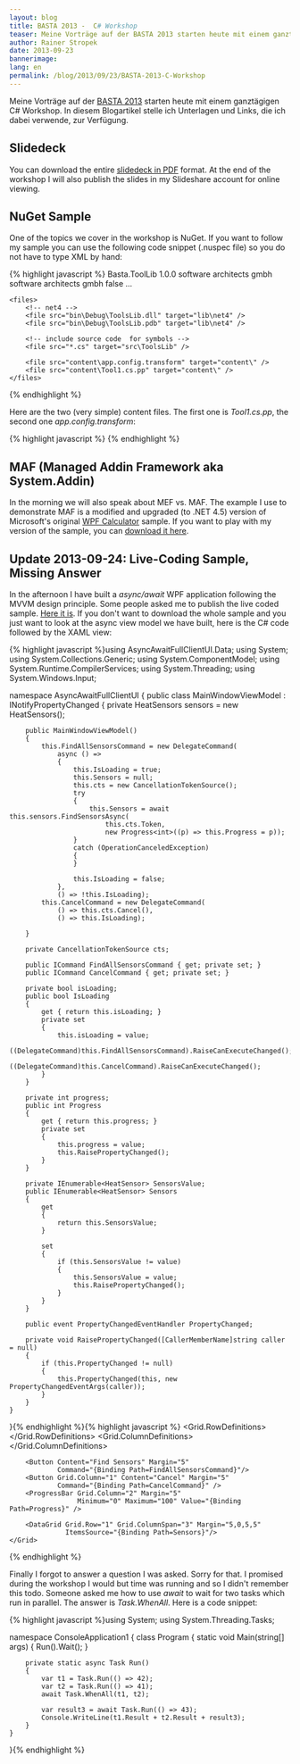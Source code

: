 ```yaml
---
layout: blog
title: BASTA 2013 -  C# Workshop
teaser: Meine Vorträge auf der BASTA 2013 starten heute mit einem ganztägigen C# Workshop. In diesem Blogartikel stelle ich Unterlagen und Links, die ich dabei verwende, zur Verfügung
author: Rainer Stropek
date: 2013-09-23
bannerimage: 
lang: en
permalink: /blog/2013/09/23/BASTA-2013-C-Workshop
---
```


<p>Meine Vorträge auf der <a href="http://www.basta.net" target="_blank">BASTA 2013</a> starten heute mit einem ganztägigen C# Workshop. In diesem Blogartikel stelle ich Unterlagen und Links, die ich dabei verwende, zur Verfügung.</p><h2>Slidedeck</h2><p>You can download the entire <a href="{{site.baseurl}}/content/images/blog/2013/09/BASTA 2013 - CSharp Workshop.pdf" target="_blank">slidedeck in PDF</a> format. At the end of the workshop I will also publish the slides in my Slideshare account for online viewing.</p><h2>NuGet Sample</h2><p>One of the topics we cover in the workshop is NuGet. If you want to follow my sample you can use the following code snippet (.nuspec file) so you do not have to type XML by hand:</p>{% highlight javascript %}<?xml version="1.0" encoding="utf-16"?>
<package xmlns="http://schemas.microsoft.com/packaging/2012/06/nuspec.xsd">
    <metadata>
        <id>Basta.ToolLib</id>
        <version>1.0.0</version>
        <title>BASTA C# Workshop Tools Library</title>
        <authors>software architects gmbh</authors>
        <owners>software architects gmbh</owners>
        <requireLicenseAcceptance>false</requireLicenseAcceptance>
        <description>...</description>
        <releaseNotes></releaseNotes>
        <!--<dependencies>
            <group targetFramework=".NETFramework4.0">
                <dependency id="Dependency" version="[1.0.0]" />
            </group>
        </dependencies>-->
        <frameworkAssemblies>
            <frameworkAssembly assemblyName="System.ComponentModel.Composition" targetFramework="net40" />
        </frameworkAssemblies>
    </metadata>

    <files>
        <!-- net4 -->
        <file src="bin\Debug\ToolsLib.dll" target="lib\net4" />
        <file src="bin\Debug\ToolsLib.pdb" target="lib\net4" />

        <!-- include source code  for symbols -->
        <file src="*.cs" target="src\ToolsLib" />

        <file src="content\app.config.transform" target="content\" />
        <file src="content\Tool1.cs.pp" target="content\" />
    </files>
</package>{% endhighlight %}<p>Here are the two (very simple) content files. The first one is <em>Tool1.cs.pp</em>, the second one <em>app.config.transform</em>:</p><p>
  <function name="Composite.Web.Html.SyntaxHighlighter">
    <param name="SourceCode" value="//------------------------------------------------------------------------------------------------------------&#xA;// &lt;copyright file=&quot;Tool1.cs&quot; company=&quot;software architects gmbh&quot;&gt;&#xA;//     Copyright (c) software architects gmbh. All rights reserved.&#xA;// &lt;/copyright&gt;&#xA;//------------------------------------------------------------------------------------------------------------&#xA;&#xA;namespace $rootnamespace${body}#xA;{&#xA;    using ToolsLib;&#xA;&#xA;    public class Tool1 : Tool&#xA;    {&#xA;        public override void DoSomething()&#xA;        {&#xA;        }&#xA;    }&#xA;}" />
    <param name="CodeType" value="c#" />
  </function>
  {% highlight javascript %}<configuration>
    <appSettings>
        <add key="ToolPath" value="c:\temp" />
    </appSettings>
</configuration>{% endhighlight %}
</p><h2>MAF (Managed Addin Framework aka System.Addin)</h2><p>In the morning we will also speak about MEF vs. MAF. The example I use to demonstrate MAF is a modified and upgraded (to .NET 4.5) version of Microsoft's original <a href="http://clraddins.codeplex.com/wikipage?title=Samples&amp;referringTitle=Home" target="_blank">WPF Calculator</a> sample. If you want to play with my version of the sample, you can <a href="{{site.baseurl}}/content/images/blog/2013/09/WPF Calculator.zip" target="_blank">download it here</a>.</p><h2>Update 2013-09-24: Live-Coding Sample, Missing Answer</h2><p>In the afternoon I have built a <em>async/await</em> WPF application following the MVVM design principle. Some people asked me to publish the live coded sample. <a href="{{site.baseurl}}/content/images/blog/2013/09/AsyncAwaitFullClientUI.zip" target="_blank">Here it is</a>. If you don't want to download the whole sample and you just want to look at the async view model we have built, here is the C# code followed by the XAML view:</p>{% highlight javascript %}using AsyncAwaitFullClientUI.Data;
using System;
using System.Collections.Generic;
using System.ComponentModel;
using System.Runtime.CompilerServices;
using System.Threading;
using System.Windows.Input;

namespace AsyncAwaitFullClientUI
{
    public class MainWindowViewModel : INotifyPropertyChanged
    {
        private HeatSensors sensors = new HeatSensors();

        public MainWindowViewModel()
        {
            this.FindAllSensorsCommand = new DelegateCommand(
                async () =>
                {
                    this.IsLoading = true;
                    this.Sensors = null;
                    this.cts = new CancellationTokenSource();
                    try
                    {
                        this.Sensors = await this.sensors.FindSensorsAsync(
                            this.cts.Token,
                            new Progress<int>((p) => this.Progress = p));
                    }
                    catch (OperationCanceledException)
                    {
                    }

                    this.IsLoading = false;
                },
                () => !this.IsLoading);
            this.CancelCommand = new DelegateCommand(
                () => this.cts.Cancel(),
                () => this.IsLoading);

        }

        private CancellationTokenSource cts;

        public ICommand FindAllSensorsCommand { get; private set; }
        public ICommand CancelCommand { get; private set; }

        private bool isLoading;
        public bool IsLoading 
        {
            get { return this.isLoading; }
            private set
            {
                this.isLoading = value;
                ((DelegateCommand)this.FindAllSensorsCommand).RaiseCanExecuteChanged();
                ((DelegateCommand)this.CancelCommand).RaiseCanExecuteChanged();
            }
        }

        private int progress;
        public int Progress
        {
            get { return this.progress; }
            private set
            {
                this.progress = value;
                this.RaisePropertyChanged();
            }
        }

        private IEnumerable<HeatSensor> SensorsValue;
        public IEnumerable<HeatSensor> Sensors
        {
            get
            {
                return this.SensorsValue;
            }

            set
            {
                if (this.SensorsValue != value)
                {
                    this.SensorsValue = value;
                    this.RaisePropertyChanged();
                }
            }
        }

        public event PropertyChangedEventHandler PropertyChanged;

        private void RaisePropertyChanged([CallerMemberName]string caller = null)
        {
            if (this.PropertyChanged != null)
            {
                this.PropertyChanged(this, new PropertyChangedEventArgs(caller));
            }
        }
    }
}{% endhighlight %}{% highlight javascript %}<Window x:Class="AsyncAwaitFullClientUI.MainWindow"
        xmlns="http://schemas.microsoft.com/winfx/2006/xaml/presentation"
        xmlns:x="http://schemas.microsoft.com/winfx/2006/xaml"
        Title="MainWindow" Height="350" Width="525">
    <Grid>
        <Grid.RowDefinitions>
            <RowDefinition Height="Auto" />
            <RowDefinition Height="*" />
        </Grid.RowDefinitions>
        <Grid.ColumnDefinitions>
            <ColumnDefinition Width="Auto" /> <!-- Find sensors button -->
            <ColumnDefinition Width="Auto" /> <!-- Cancel button -->
            <ColumnDefinition Width="*" />    <!-- Progress bar -->
        </Grid.ColumnDefinitions>
        
        <Button Content="Find Sensors" Margin="5"
                Command="{Binding Path=FindAllSensorsCommand}"/>
        <Button Grid.Column="1" Content="Cancel" Margin="5"
                Command="{Binding Path=CancelCommand}" />
        <ProgressBar Grid.Column="2" Margin="5"
                     Minimum="0" Maximum="100" Value="{Binding Path=Progress}" />
        
        <DataGrid Grid.Row="1" Grid.ColumnSpan="3" Margin="5,0,5,5"
                  ItemsSource="{Binding Path=Sensors}"/>
    </Grid>
</Window>{% endhighlight %}<p>Finally I forgot to answer a question I was asked. Sorry for that. I promised during the workshop I would but time was running and so I didn't remember this todo. Someone asked me how to use <em>await</em> to wait for two tasks which run in parallel. The answer is <em>Task.WhenAll</em>. Here is a code snippet:</p>{% highlight javascript %}using System;
using System.Threading.Tasks;

namespace ConsoleApplication1
{
    class Program
    {
        static void Main(string[] args)
        {
            Run().Wait();
        }

        private static async Task Run()
        {
            var t1 = Task.Run(() => 42);
            var t2 = Task.Run(() => 41);
            await Task.WhenAll(t1, t2);

            var result3 = await Task.Run(() => 43);
            Console.WriteLine(t1.Result + t2.Result + result3);
        }
    }
}{% endhighlight %}